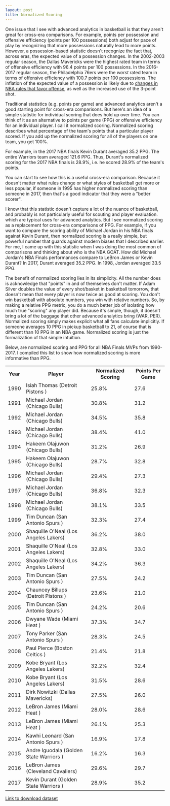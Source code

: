 ```yaml
---
layout: post
title: Normalized Scoring
---
```


One issue that I see with advanced analytics in basketball is that they aren't great for cross-era comparisons. For example, points per possession and offensive efficiency (points per 100 possessions) both adjust for pace of play by recognizing that more possessions naturally lead to more points. However, a possession-based statistic doesn't recognize the fact that, across eras, the expected value of a possession changes. In the 2002-2003 regular season, the Dallas Mavericks were the highest rated team in terms of offensive efficiency with 96.4 points per 100 possessions. In the 2016-2017 regular season, the Philadelphia 76ers were the *worst* rated team in terms of offensive efficiency with 100.7 points per 100 possessions. The inflation of the expected value of a possession is likely due to [changes in NBA rules that favor offense](http://www.espn.com/espn/playbook/story/_/id/8449538/offenses-scoring-control-time-tweak-some-rules), as well as the increased use of the 3-point shot.

Traditional statistics (e.g. points per game) and advanced analytics aren't a good starting point for cross-era comparisons. But here's an idea of a simple statistic for individual scoring that does hold up over time. You can think of it as an alternative to points per game (PPG) or offensive efficiency for an individual player. I call it normalized scoring. Normalized scoring describes what percentage of the team's points that a particular player scored. If you add up the normalized scoring for all of the players on one team, you get 100%.

For example, in the 2017 NBA finals Kevin Durant averaged 35.2 PPG. The entire Warriors team averaged 121.6 PPG. Thus, Durant's normalized scoring for the 2017 NBA finals is 28.9%, i.e. he scored 28.9% of the team's points.

You can start to see how this is a useful cross-era comparison. Because it doesn't matter what rules change or what styles of basketball get more or less popular, if someone in 1995 has higher normalized scoring than someone in 2017, then that's a good indicator that they were a "better scorer".

I know that this statistic doesn't capture a lot of the nuance of basketball, and probably is not particularly useful for scouting and player evaluation. which are typical uses for advanced analytics. But I see normalized scoring as a replacement for cross-era comparisons of PPG. For example, if you want to compare the scoring ability of Michael Jordan in his NBA finals against Kevin Durant, then normalized scoring is a really simple, but powerful number that guards against modern biases that I described earlier. For me, I came up with this statistic when I was doing the most common of comparisons and thinking about who is the NBA GOAT. How did Michael Jordan's NBA Finals performances compare to LeBron James or Kevin Durant? In 2017, Durant averaged 35.2 PPG. In 1998, Jordan averaged 33.5 PPG.

The benefit of normalized scoring lies in its simplicity. All the number does is acknowledge that "points" in and of themselves don't matter. If Adam Silver doubles the value of every shot/basket in basketball tomorrow, that doesn't mean that every player is now twice as good at scoring. You don't win basketball with absolute numbers, you win with relative numbers. So, by making a relative PPG metric, you do a much better job of isolating how much true "scoring" any player did. Because it's simple, though, it doesn't bring a lot of the baggage that other advanced analytics bring (WAR, PER). Normalized scoring simply makes explicit what all fans calculate implicitly. If someone averages 10 PPG in pickup basketball to 21, of course that is different than 10 PPG in an NBA game. Normalized scoring is just the formalization of that simple intuition.

Below, are normalized scoring and PPG for all NBA Finals MVPs from 1990-2017. I compiled this list to show how normalized scoring is more informative than PPG.

<div class="table-wrapper">
<table>
<tbody>
<tr><th>Year</th><th>Player</th><th>Normalized Scoring</th><th>Points Per Game</th></tr>
 <tr><td>1990</td><td>Isiah Thomas (Detroit Pistons )</td><td>25.8%</td><td>27.6</td></tr>
 <tr><td>1991</td><td>Michael Jordan (Chicago Bulls)</td><td>30.8%</td><td>31.2</td></tr>
 <tr><td>1992</td><td>Michael Jordan (Chicago Bulls)</td><td>34.5%</td><td>35.8</td></tr>
 <tr><td>1993</td><td>Michael Jordan (Chicago Bulls)</td><td>38.4%</td><td>41.0</td></tr>
 <tr><td>1994</td><td>Hakeem Olajuwon (Chicago Bulls)</td><td>31.2%</td><td>26.9</td></tr>
 <tr><td>1995</td><td>Hakeem Olajuwon (Chicago Bulls)</td><td>28.7%</td><td>32.8</td></tr>
 <tr><td>1996</td><td>Michael Jordan (Chicago Bulls)</td><td>29.4%</td><td>27.3</td></tr>
 <tr><td>1997</td><td>Michael Jordan (Chicago Bulls)</td><td>36.8%</td><td>32.3</td></tr>
 <tr><td>1998</td><td>Michael Jordan (Chicago Bulls)</td><td>38.1%</td><td>33.5</td></tr>
 <tr><td>1999</td><td>Tim Duncan (San Antonio Spurs )</td><td>32.3%</td><td>27.4</td></tr>
 <tr><td>2000</td><td>Shaquille O'Neal (Los Angeles Lakers)</td><td>36.2%</td><td>38.0</td></tr>
 <tr><td>2001</td><td>Shaquille O'Neal (Los Angeles Lakers)</td><td>32.8%</td><td>33.0</td></tr>
 <tr><td>2002</td><td>Shaquille O'Neal (Los Angeles Lakers)</td><td>34.2%</td><td>36.3</td></tr>
 <tr><td>2003</td><td>Tim Duncan (San Antonio Spurs )</td><td>27.5%</td><td>24.2</td></tr>
 <tr><td>2004</td><td>Chauncey Billups (Detroit Pistons )</td><td>23.6%</td><td>21.0</td></tr>
 <tr><td>2005</td><td>Tim Duncan (San Antonio Spurs )</td><td>24.2%</td><td>20.6</td></tr>
 <tr><td>2006</td><td>Dwyane Wade (Miami Heat )</td><td>37.3%</td><td>34.7</td></tr>
 <tr><td>2007</td><td>Tony Parker (San Antonio Spurs )</td><td>28.3%</td><td>24.5</td></tr>
 <tr><td>2008</td><td>Paul Pierce (Boston Celtics )</td><td>21.4%</td><td>21.8</td></tr>
 <tr><td>2009</td><td>Kobe Bryant (Los Angeles Lakers)</td><td>32.2%</td><td>32.4</td></tr>
 <tr><td>2010</td><td>Kobe Bryant (Los Angeles Lakers)</td><td>31.5%</td><td>28.6</td></tr>
 <tr><td>2011</td><td>Dirk Nowitzki (Dallas Mavericks)</td><td>27.5%</td><td>26.0</td></tr>
 <tr><td>2012</td><td>LeBron James (Miami Heat )</td><td>28.0%</td><td>28.6</td></tr>
 <tr><td>2013</td><td>LeBron James (Miami Heat )</td><td>26.1%</td><td>25.3</td></tr>
 <tr><td>2014</td><td>Kawhi Leonard (San Antonio Spurs )</td><td>16.9%</td><td>17.8</td></tr>
 <tr><td>2015</td><td>Andre Iguodala (Golden State Warriors )</td><td>16.2%</td><td>16.3</td></tr>
 <tr><td>2016</td><td>LeBron James (Cleveland Cavaliers)</td><td>29.6%</td><td>29.7</td></tr>
 <tr><td>2017</td><td>Kevin Durant (Golden State Warriors )</td><td>28.9%</td><td>35.2</td></tr>
</tbody></table></div>

[Link to download dataset](http://ericjwdchen.org/assets/2017/12/NBA_Finals_MVP_-_Normalized_Scoring.xlsx)
